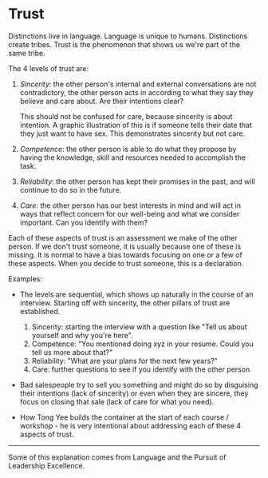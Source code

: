 # Trust

Distinctions live in language. Language is unique to humans. Distinctions create tribes. Trust is the phenomenon that shows us we're part of the same tribe.

The 4 levels of trust are:

1. *Sincerity*: the other person's internal and external conversations are not contradictory, the other person acts in according to what they say they believe and care about. Are their intentions clear?
    
    This should not be confused for care, because sincerity is about intention. A graphic illustration of this is if someone tells their date that they just want to have sex. This demonstrates sincerity but not care.
2. *Competence*: the other person is able to do what they propose by having the knowledge, skill and resources needed to accomplish the task.
3. *Reliability*: the other person has kept their promises in the past, and will continue to do so in the future.
4. *Care*: the other person has our best interests in mind and will act in ways that reflect concern for our well-being and what we consider important. Can you identify with them?

Each of these aspects of trust is an assessment we make of the other person. If we don't trust someone, it is usually because one of these is missing. It is normal to have a bias towards focusing on one or a few of these aspects. When you decide to trust someone, this is a declaration.

Examples:

* The levels are sequential, which shows up naturally in the course of an interview. Starting off with sincerity, the other pillars of trust are established.
    
    1. Sincerity: starting the interview with a question like "Tell us about yourself and why you're here".
    2. Competence: "You mentioned doing xyz in your resume. Could you tell us more about that?"
    3. Reliability: "What are your plans for the next few years?"
    4. Care: further questions to see if you identify with the other person
* Bad salespeople try to sell you something and might do so by disguising their intentions (lack of sincerity) or even when they are sincere, they focus on closing that sale (lack of care for what you need).
* How Tong Yee builds the container at the start of each course / workshop - he is very intentional about addressing each of these 4 aspects of trust.

---

Some of this explanation comes from Language and the Pursuit of Leadership Excellence.
